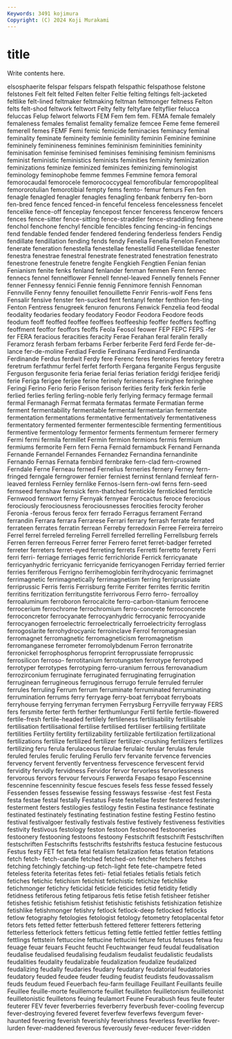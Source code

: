 ```yaml
---
Keywords: 3491 kojimura
Copyright: (C) 2024 Koji Murakami
---
```


# title

Write contents here.



elsosphaerite felspar felspars felspath felspathic felspathose felstone felstones Felt
felt felted Felten felter Feltie felting feltings felt-jacketed feltlike felt-lined
feltmaker feltmaking feltman feltmonger feltness Felton felts felt-shod feltwork feltwort
Felty felty feltyfare feltyflier felucca feluccas Felup felwort felworts FEM
Fem fem fem. FEMA female femalely femaleness females femalist femality
femalize femcee Feme feme femereil femerell femes FEMF Femi femic
femicide feminacies feminacy feminal feminality feminate femineity feminie feminility feminin
Feminine feminine femininely feminineness feminines femininism femininities femininity feminisation feminise
feminised feminises feminising feminism feminisms feminist feministic feministics feminists feminities
feminity feminization feminizations feminize feminized feminizes feminizing feminologist feminology feminophobe
femme femmes Femmine femora femoral femorocaudal femorocele femorococcygeal femorofibular femoropopliteal
femororotulian femorotibial fempty fems femto- femur femurs Fen fen fenagle
fenagled fenagler fenagles fenagling fenbank fenberry fen-born fen-bred fence fenced
fenced-in fenceful fenceless fencelessness fencelet fencelike fence-off fenceplay fencepost fencer
fenceress fencerow fencers fences fence-sitter fence-sitting fence-straddler fence-straddling fenchene fenchol
fenchone fenchyl fencible fencibles fencing fencing-in fencings fend fendable fended
fender fendered fendering fenderless fenders Fendig fendillate fendillation fending fends
fendy Fenelia Fenella Fenelon Fenelton fenerate feneration fenestella fenestellae fenestellid
Fenestellidae fenester fenestra fenestrae fenestral fenestrate fenestrated fenestration fenestrato fenestrone
fenestrule fenetre fengite Fengkieh Fengtien Fenian fenian Fenianism fenite fenks
fenland fenlander fenman fenmen Fenn fennec fennecs fennel fennelflower Fennell
fennel-leaved Fennelly fennels Fenner fenner Fennessy fennici Fennie fennig Fennimore
fennish Fennoman Fennville Fenny fenny fenouillet fenouillette Fenrir Fenris-wolf Fens
fens Fensalir fensive fenster fen-sucked fent fentanyl fenter fenthion fen-ting
Fenton Fentress fenugreek fenuron fenurons Fenwick Fenzelia feod feodal feodality
feodaries feodary feodatory Feodor Feodora Feodore feods feodum feoff feoffed
feoffee feoffees feoffeeship feoffer feoffers feoffing feoffment feoffor feoffors feoffs
Feola Feosol feower FEP FEPC FEPS -fer fer FERA feracious
feracities feracity Ferae Ferahan feral feralin ferally Feramorz ferash ferbam
ferbams Ferber ferberite Ferd ferd Ferde fer-de-lance fer-de-moline Ferdiad Ferdie
Ferdinana Ferdinand Ferdinanda Ferdinande Ferdus ferdwit Ferdy fere Ferenc feres
feretories feretory feretra feretrum ferfathmur ferfel ferfet ferforth Fergana ferganite
Fergus fergusite Ferguson fergusonite feria feriae ferial ferias feriation feridgi
feridjee feridji ferie Feriga ferigee ferijee ferine ferinely ferineness Feringhee
feringhee Feringi Ferino Ferio ferio Ferison ferison ferities ferity ferk
ferkin ferlie ferlied ferlies ferling ferling-noble ferly ferlying fermacy fermage
fermail fermal Fermanagh Fermat fermata fermatas fermate Fermatian ferme ferment
fermentability fermentable fermental fermentarian fermentate fermentation fermentations fermentative fermentatively fermentativeness
fermentatory fermented fermenter fermentescible fermenting fermentitious fermentive fermentology fermentor ferments
fermentum fermerer fermery Fermi fermi fermila fermillet Fermin fermion fermions
fermis fermium fermiums fermorite Fern fern Ferna Fernald fernambuck Fernand
Fernanda Fernande Fernandel Fernandes Fernandez Fernandina fernandinite Fernando Fernas Fernata
fernbird fernbrake fern-clad fern-crowned Ferndale Ferne Ferneau ferned Fernelius ferneries
fernery Ferney fern-fringed ferngale ferngrower fernier ferniest ferninst fernland fernleaf
fern-leaved fernless Fernley fernlike Fernos-Isern fern-owl ferns fern-seed fernseed fernshaw
fernsick fern-thatched ferntickle ferntickled fernticle Fernwood fernwort ferny Fernyak fernyear
Ferocactus feroce ferocious ferociously ferociousness ferociousnesses ferocities ferocity feroher Feronia
-ferous ferous ferox ferr ferrado Ferragus ferrament Ferrand ferrandin Ferrara
ferrara Ferrarese Ferrari ferrary ferrash ferrate ferrated ferrateen ferrates ferratin
ferrean Ferreby ferredoxin Ferree Ferreira ferreiro Ferrel ferrel ferreled ferreling
Ferrell ferrelled ferrelling Ferrellsburg ferrels Ferren ferren ferreous Ferrer ferrer
Ferrero ferret ferret-badger ferreted ferreter ferreters ferret-eyed ferreting ferrets Ferretti
ferretto ferrety Ferri ferri ferri- ferriage ferriages ferric ferrichloride Ferrick
ferricyanate ferricyanhydric ferricyanic ferricyanide ferricyanogen Ferriday ferried ferrier ferries ferriferous
Ferrigno ferrihemoglobin ferrihydrocyanic ferrimagnet ferrimagnetic ferrimagnetically ferrimagnetism ferring ferriprussiate ferriprussic
Ferris ferris Ferrisburg ferrite Ferriter ferrites ferritic ferritin ferritins ferritization
ferritungstite ferrivorous Ferro ferro- ferroalloy ferroaluminum ferroboron ferrocalcite ferro-carbon-titanium ferrocene
ferrocerium ferrochrome ferrochromium ferro-concrete ferroconcrete ferroconcretor ferrocyanate ferrocyanhydric ferrocyanic ferrocyanide
ferrocyanogen ferroelectric ferroelectrically ferroelectricity ferroglass ferrogoslarite ferrohydrocyanic ferroinclave Ferrol ferromagnesian
ferromagnet ferromagnetic ferromagneticism ferromagnetism ferromanganese ferrometer ferromolybdenum Ferron ferronatrite ferronickel
ferrophosphorus ferroprint ferroprussiate ferroprussic ferrosilicon ferroso- ferrotitanium ferrotungsten ferrotype ferrotyped
ferrotyper ferrotypes ferrotyping ferro-uranium ferrous ferrovanadium ferrozirconium ferruginate ferruginated ferruginating
ferrugination ferruginean ferrugineous ferruginous ferrugo ferrule ferruled ferruler ferrules ferruling
Ferrum ferrum ferruminate ferruminated ferruminating ferrumination ferrums ferry ferryage ferry-boat
ferryboat ferryboats ferryhouse ferrying ferryman ferrymen Ferrysburg Ferryville ferryway FERS
fers fersmite ferter ferth ferther ferthumlungur Fertil fertile fertile-flowered fertile-fresh
fertile-headed fertilely fertileness fertilisability fertilisable fertilisation fertilisational fertilise fertilised fertiliser
fertilising fertilitate fertilities Fertility fertility fertilizability fertilizable fertilization fertilizational fertilizations
fertilize fertilized fertilizer fertilizer-crushing fertilizers fertilizes fertilizing feru ferula ferulaceous
ferulae ferulaic ferular ferulas ferule feruled ferules ferulic feruling Ferullo
ferv fervanite fervence fervencies fervency fervent fervently ferventness fervescence fervescent
fervid fervidity fervidly fervidness Fervidor fervor fervorless fervorlessness fervorous fervors
fervour fervours Ferwerda Fesapo fesapo Fescennine fescennine fescenninity fescue fescues
fesels fess fesse fessed fessely Fessenden fesses fessewise fessing fessways
fesswise -fest fest Festa festa festae festal festally Festatus Feste
festellae fester festered festering festerment festers festilogies festilogy festin Festina
festinance festinate festinated festinately festinating festination festine festing Festino festino
festival festivalgoer festivally festivals festive festively festiveness festivities festivity festivous
festology feston festoon festooned festooneries festoonery festooning festoons festoony Festschrift
festschrift Festschriften festschriften Festschrifts festschrifts festshrifts festuca festucine festucous Festus
festy FET fet feta fetal fetalism fetalization fetas fetation fetations
fetch fetch- fetch-candle fetched fetched-on fetcher fetchers fetches fetching fetchingly
fetching-up fetch-light fete fete-champetre feted feteless feterita feteritas fetes feti-
fetial fetiales fetialis fetials fetich fetiches fetichic fetichism fetichist fetichistic
fetichize fetichlike fetichmonger fetichry feticidal feticide feticides fetid fetidity fetidly
fetidness fetiferous feting fetiparous fetis fetise fetish fetisheer fetisher fetishes
fetishic fetishism fetishist fetishistic fetishists fetishization fetishize fetishlike fetishmonger fetishry
fetlock fetlock-deep fetlocked fetlocks fetlow fetography fetologies fetologist fetology fetometry
fetoplacental fetor fetors fets fetted fetter fetterbush fettered fetterer fetterers
fettering fetterless fetterlock fetters fetticus fetting fettle fettled fettler fettles
fettling fettlings fettstein fettuccine fettucine fettucini feture fetus fetuses fetwa
feu feuage feuar feuars Feucht feucht Feuchtwanger feud feudal feudalisation
feudalise feudalised feudalising feudalism feudalist feudalistic feudalists feudalities feudality feudalizable
feudalization feudalize feudalized feudalizing feudally feudaries feudary feudatary feudatorial feudatories
feudatory feuded feudee feuder feuding feudist feudists feudovassalism feuds feudum
feued Feuerbach feu-farm feuillage Feuillant Feuillants feuille Feuillee feuille-morte feuillemorte
feuillet feuilleton feuilletonism feuilletonist feuilletonistic feuilletons feuing feulamort Feune Feurabush
feus feute feuter feuterer FEV fever feverberries feverberry feverbush fever-cooling
fevercup fever-destroying fevered feveret feverfew feverfews fevergum fever-haunted fevering feverish
feverishly feverishness feverless feverlike fever-lurden fever-maddened feverous feverously fever-reducer fever-ridden
